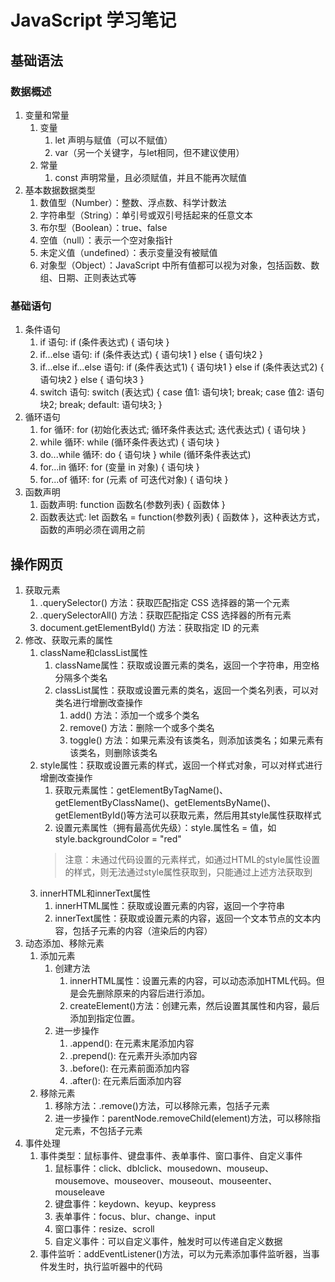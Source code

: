 # JavaScript 学习笔记

## 基础语法

### 数据概述
1. 变量和常量
   1. 变量
      1. let 声明与赋值（可以不赋值）
      2. var（另一个关键字，与let相同，但不建议使用）
   2. 常量
      1. const 声明常量，且必须赋值，并且不能再次赋值
2. 基本数据数据类型
   1. 数值型（Number）：整数、浮点数、科学计数法
   2. 字符串型（String）：单引号或双引号括起来的任意文本
   3. 布尔型（Boolean）：true、false
   4. 空值（null）：表示一个空对象指针
   5. 未定义值（undefined）：表示变量没有被赋值
   6. 对象型（Object）：JavaScript 中所有值都可以视为对象，包括函数、数组、日期、正则表达式等

### 基础语句
1. 条件语句
   1. if 语句: if (条件表达式) { 语句块 }
   2. if...else 语句: if (条件表达式) { 语句块1 } else { 语句块2 }
   3. if...else if...else 语句: if (条件表达式1) { 语句块1 } else if (条件表达式2) { 语句块2 } else { 语句块3 }
   4. switch 语句: switch (表达式) { case 值1: 语句块1; break; case 值2: 语句块2; break; default: 语句块3; }
2. 循环语句
   1. for 循环: for (初始化表达式; 循环条件表达式; 迭代表达式) { 语句块 }
   2. while 循环: while (循环条件表达式) { 语句块 }
   3. do...while 循环: do { 语句块 } while (循环条件表达式)
   4. for...in 循环: for (变量 in 对象) { 语句块 }
   5. for...of 循环: for (元素 of 可迭代对象) { 语句块 }
3. 函数声明
   1. 函数声明: function 函数名(参数列表) { 函数体 }
   2. 函数表达式: let 函数名 = function(参数列表) { 函数体 }，这种表达方式，函数的声明必须在调用之前

## 操作网页
1. 获取元素
   1. .querySelector() 方法：获取匹配指定 CSS 选择器的第一个元素
   2. .querySelectorAll() 方法：获取匹配指定 CSS 选择器的所有元素
   3.  document.getElementById() 方法：获取指定 ID 的元素
2. 修改、获取元素的属性
   1. className和classList属性
      1. className属性：获取或设置元素的类名，返回一个字符串，用空格分隔多个类名
      2. classList属性：获取或设置元素的类名，返回一个类名列表，可以对类名进行增删改查操作
         1. add() 方法：添加一个或多个类名
         2. remove() 方法：删除一个或多个类名
         3. toggle() 方法：如果元素没有该类名，则添加该类名；如果元素有该类名，则删除该类名
   2. style属性：获取或设置元素的样式，返回一个样式对象，可以对样式进行增删改查操作
      1. 获取元素属性：getElementByTagName()、getElementByClassName()、getElementsByName()、getElementById()等方法可以获取元素，然后用其style属性获取样式
      2. 设置元素属性（拥有最高优先级）：style.属性名 = 值，如style.backgroundColor = "red"
        > 注意：未通过代码设置的元素样式，如通过HTML的style属性设置的样式，则无法通过style属性获取到，只能通过上述方法获取到
   3. innerHTML和innerText属性
      1. innerHTML属性：获取或设置元素的内容，返回一个字符串
      2. innerText属性：获取或设置元素的内容，返回一个文本节点的文本内容，包括子元素的内容（渲染后的内容）
3. 动态添加、移除元素
   1. 添加元素
      1. 创建方法
         1. innerHTML属性：设置元素的内容，可以动态添加HTML代码。但是会先删除原来的内容后进行添加。
         2. createElement()方法：创建元素，然后设置其属性和内容，最后添加到指定位置。
      2. 进一步操作
         1. .append(): 在元素末尾添加内容
         2. .prepend(): 在元素开头添加内容
         3. .before(): 在元素前面添加内容
         4. .after(): 在元素后面添加内容
   2. 移除元素
      1. 移除方法：.remove()方法，可以移除元素，包括子元素
      2. 进一步操作：parentNode.removeChild(element)方法，可以移除指定元素，不包括子元素
4. 事件处理
   1. 事件类型：鼠标事件、键盘事件、表单事件、窗口事件、自定义事件
      1. 鼠标事件：click、dblclick、mousedown、mouseup、mousemove、mouseover、mouseout、mouseenter、mouseleave
      2. 键盘事件：keydown、keyup、keypress
      3. 表单事件：focus、blur、change、input
      4. 窗口事件：resize、scroll
      5. 自定义事件：可以自定义事件，触发时可以传递自定义数据
   2. 事件监听：addEventListener()方法，可以为元素添加事件监听器，当事件发生时，执行监听器中的代码
